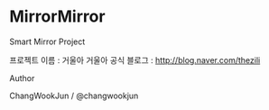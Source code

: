 # MirrorMirror
Smart Mirror Project



프로젝트 이름 : 거울아 거울아
공식 블로그 : http://blog.naver.com/thezili



Author


ChangWookJun / @changwookjun
